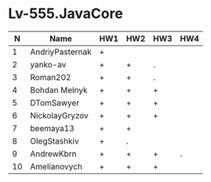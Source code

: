 # Lv-555.JavaCore

N|Name| HW1 | HW2|HW3|HW4
--|--|--|--|--|--
1|AndriyPasternak |+ || |
2|yanko-av| + | +|.|
3|Roman202| + | +|.|
4|Bohdan Melnyk |+|+|+|
5|DTomSawyer|+|+|+|
6|NickolayGryzov|+|+ |+|
7|beemaya13|+ | +||
8|OlegStashkiv|+ |.||
9|AndrewKbrn|+|+|+|.|
10|Amelianovych|+|+|+|
